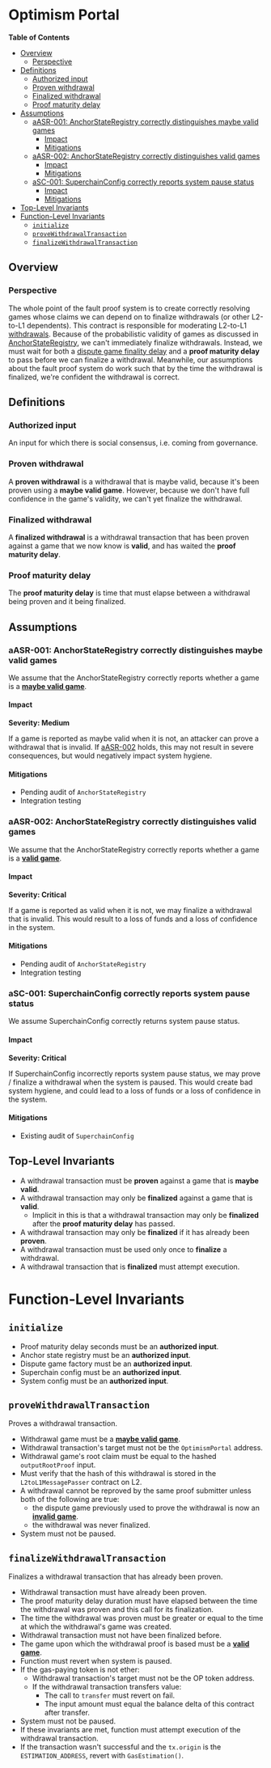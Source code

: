 # Optimism Portal

<!-- START doctoc generated TOC please keep comment here to allow auto update -->
<!-- DON'T EDIT THIS SECTION, INSTEAD RE-RUN doctoc TO UPDATE -->
**Table of Contents**

  - [Overview](#overview)
    - [Perspective](#perspective)
  - [Definitions](#definitions)
    - [Authorized input](#authorized-input)
    - [Proven withdrawal](#proven-withdrawal)
    - [Finalized withdrawal](#finalized-withdrawal)
    - [Proof maturity delay](#proof-maturity-delay)
  - [Assumptions](#assumptions)
    - [aASR-001: AnchorStateRegistry correctly distinguishes maybe valid games](#aasr-001-anchorstateregistry-correctly-distinguishes-maybe-valid-games)
      - [Impact](#impact)
      - [Mitigations](#mitigations)
    - [aASR-002: AnchorStateRegistry correctly distinguishes valid games](#aasr-002-anchorstateregistry-correctly-distinguishes-valid-games)
      - [Impact](#impact-1)
      - [Mitigations](#mitigations-1)
    - [aSC-001: SuperchainConfig correctly reports system pause status](#asc-001-superchainconfig-correctly-reports-system-pause-status)
      - [Impact](#impact-2)
      - [Mitigations](#mitigations-2)
  - [Top-Level Invariants](#top-level-invariants)
- [Function-Level Invariants](#function-level-invariants)
  - [`initialize`](#initialize)
  - [`proveWithdrawalTransaction`](#provewithdrawaltransaction)
  - [`finalizeWithdrawalTransaction`](#finalizewithdrawaltransaction)

<!-- END doctoc generated TOC please keep comment here to allow auto update -->

## Overview

### Perspective

The whole point of the fault proof system is to create correctly resolving games whose claims we can depend on to
finalize withdrawals (or other L2-to-L1 dependents). This contract is responsible for moderating L2-to-L1
[withdrawals](../../protocol/withdrawals.md). Because of the probabilistic validity of games as discussed in
[AnchorStateRegistry](./anchor-state-registry.md), we can't immediately finalize withdrawals. Instead, we must wait for
both a [dispute game finality delay](./anchor-state-registry.md#dispute-game-finality-delay) and a **proof maturity
delay** to pass before we can finalize a withdrawal. Meanwhile, our assumptions about the fault proof system do work
such that by the time the withdrawal is finalized, we're confident the withdrawal is correct.

## Definitions

### Authorized input

An input for which there is social consensus, i.e. coming from governance.

### Proven withdrawal

A **proven withdrawal** is a withdrawal that is maybe valid, because it's been proven using a **maybe valid game**.
However, because we don't have full confidence in the game's validity, we can't yet finalize the withdrawal.

### Finalized withdrawal

A **finalized withdrawal** is a withdrawal transaction that has been proven against a game that we now know is
**valid**, and has waited the **proof maturity delay**.

### Proof maturity delay

The **proof maturity delay** is time that must elapse between a withdrawal being proven and it being finalized.

## Assumptions

### aASR-001: AnchorStateRegistry correctly distinguishes maybe valid games

We assume that the AnchorStateRegistry correctly reports whether a game is a [**maybe valid
game**](./anchor-state-registry.md#maybe-valid-game).

#### Impact

**Severity: Medium**

If a game is reported as maybe valid when it is not, an attacker can prove a withdrawal that is invalid. If
[aASR-002](#aasr-002-anchorstateregistry-correctly-distinguishes-valid-games) holds, this may not result in severe
consequences, but would negatively impact system hygiene.

#### Mitigations

- Pending audit of `AnchorStateRegistry`
- Integration testing

### aASR-002: AnchorStateRegistry correctly distinguishes valid games

We assume that the AnchorStateRegistry correctly reports whether a game is a [**valid
game**](./anchor-state-registry.md#valid-game).

#### Impact

**Severity: Critical**

If a game is reported as valid when it is not, we may finalize a withdrawal that is invalid. This would result to a loss
of funds and a loss of confidence in the system.

#### Mitigations

- Pending audit of `AnchorStateRegistry`
- Integration testing

### aSC-001: SuperchainConfig correctly reports system pause status

We assume SuperchainConfig correctly returns system pause status.

#### Impact

**Severity: Critical**

If SuperchainConfig incorrectly reports system pause status, we may prove / finalize a withdrawal when the system is
paused. This would create bad system hygiene, and could lead to a loss of funds or a loss of confidence in the system.

#### Mitigations

- Existing audit of `SuperchainConfig`

## Top-Level Invariants

- A withdrawal transaction must be **proven** against a game that is **maybe valid**.
- A withdrawal transaction may only be **finalized** against a game that is **valid**.
  - Implicit in this is that a withdrawal transaction may only be **finalized** after the **proof maturity delay** has
    passed.
- A withdrawal transaction may only be **finalized** if it has already been **proven**.
- A withdrawal transaction must be used only once to **finalize** a withdrawal.
- A withdrawal transaction that is **finalized** must attempt execution.

# Function-Level Invariants

## `initialize`

- Proof maturity delay seconds must be an **authorized input**.
- Anchor state registry must be an **authorized input**.
- Dispute game factory must be an **authorized input**.
- Superchain config must be an **authorized input**.
- System config must be an **authorized input**.

## `proveWithdrawalTransaction`

Proves a withdrawal transaction.

- Withdrawal game must be a [**maybe valid game**](./anchor-state-registry.md#maybe-valid-game).
- Withdrawal transaction's target must not be the `OptimismPortal` address.
- Withdrawal game's root claim must be equal to the hashed `outputRootProof` input.
- Must verify that the hash of this withdrawal is stored in the `L2toL1MessagePasser` contract on L2.
- A withdrawal cannot be reproved by the same proof submitter unless both of the following are true:
  - the dispute game previously used to prove the withdrawal is now an [**invalid
    game**](./anchor-state-registry.md#invalid-game).
  - the withdrawal was never finalized.
- System must not be paused.

## `finalizeWithdrawalTransaction`

Finalizes a withdrawal transaction that has already been proven.

- Withdrawal transaction must have already been proven.
- The proof maturity delay duration must have elapsed between the time the withdrawal was proven and this call for its
  finalization.
- The time the withdrawal was proven must be greater or equal to the time at which the withdrawal's game was created.
- Withdrawal transaction must not have been finalized before.
- The game upon which the withdrawal proof is based must be a [**valid game**](./anchor-state-registry.md#valid-game).
- Function must revert when system is paused.
- If the gas-paying token is not ether:
  - Withdrawal transaction's target must not be the OP token address.
  - If the withdrawal transaction transfers value:
    - The call to `transfer` must revert on fail.
    - The input amount must equal the balance delta of this contract after transfer.
- System must not be paused.
- If these invariants are met, function must attempt execution of the withdrawal transaction.
- If the transaction wasn't successful and the `tx.origin` is the `ESTIMATION_ADDRESS`, revert with `GasEstimation()`.
